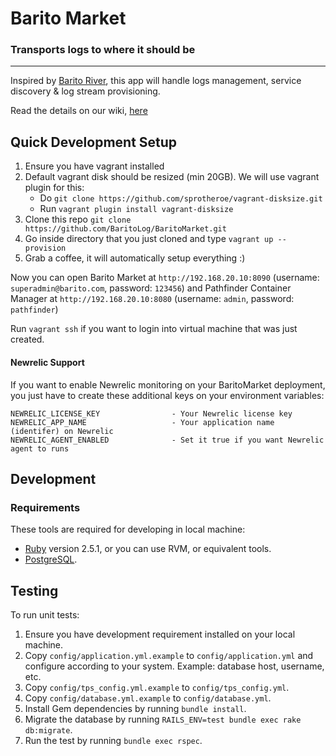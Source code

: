 <!--- [![Build Status](https://travis-ci.org/BaritoLog/BaritoMarket.svg?branch=master)](https://travis-ci.org/BaritoLog/BaritoMarket) --->
<!--- [![Maintainability](https://api.codeclimate.com/v1/badges/4d6f74ccfd69065d5fa6/maintainability)](https://codeclimate.com/github/BaritoLog/BaritoMarket/maintainability) --->

# Barito Market
### Transports logs to where it should be

---
Inspired by [Barito River](https://en.wikipedia.org/wiki/Barito_River), this app will handle logs management, service discovery & log stream provisioning.

Read the details on our wiki, [here](https://github.com/BaritoLog/wiki)

## Quick Development Setup

1. Ensure you have vagrant installed
2. Default vagrant disk should be resized (min 20GB). We will use vagrant plugin for this:
   - Do `git clone https://github.com/sprotheroe/vagrant-disksize.git`
   - Run `vagrant plugin install vagrant-disksize`
3. Clone this repo `git clone https://github.com/BaritoLog/BaritoMarket.git`
4. Go inside directory that you just cloned and type `vagrant up --provision`
5. Grab a coffee, it will automatically setup everything :)

Now you can open Barito Market at `http://192.168.20.10:8090` (username: `superadmin@barito.com`, password: `123456`)
and Pathfinder Container Manager at `http://192.168.20.10:8080` (username: `admin`, password: `pathfinder`)

Run `vagrant ssh` if you want to login into virtual machine that was just created.

#### Newrelic Support
If you want to enable Newrelic monitoring on your BaritoMarket deployment, you just have to create these additional keys on your environment variables:
```
NEWRELIC_LICENSE_KEY                - Your Newrelic license key
NEWRELIC_APP_NAME                   - Your application name (identifer) on Newrelic
NEWRELIC_AGENT_ENABLED              - Set it true if you want Newrelic agent to runs
```

## Development

### Requirements

These tools are required for developing in local machine:

- [Ruby](https://www.ruby-lang.org/en/downloads) version 2.5.1, or you can use RVM, or equivalent tools.
- [PostgreSQL](https://postgresql.org/download).

## Testing

To run unit tests:

1. Ensure you have development requirement installed on your local machine.
2. Copy `config/application.yml.example` to `config/application.yml` and configure according to your system. Example: database host, username, etc.
3. Copy `config/tps_config.yml.example` to `config/tps_config.yml`.
4. Copy `config/database.yml.example` to `config/database.yml`.
5. Install Gem dependencies by running `bundle install`.
6. Migrate the database by running `RAILS_ENV=test bundle exec rake db:migrate`.
7. Run the test by running `bundle exec rspec`.
